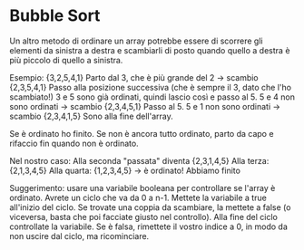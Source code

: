 # Bubble Sort

Un altro metodo di ordinare un array potrebbe essere di scorrere gli elementi da sinistra a destra e scambiarli di posto quando quello a destra è più piccolo di quello a sinistra. 

Esempio: 
{3,2,5,4,1} 
Parto dal 3, che è più grande del 2 -> scambio 
{2,3,5,4,1} 
Passo alla posizione successiva (che è sempre il 3, dato che l'ho scambiato!) 
3 e 5 sono già ordinati, quindi lascio così e passo al 5. 5 e 4 non sono ordinati -> scambio 
{2,3,4,5,1} 
Passo al 5. 5 e 1 non sono ordinati -> scambio 
{2,3,4,1,5} 
Sono alla fine dell'array. 

Se è ordinato ho finito. 
Se non è ancora tutto ordinato, parto da capo e rifaccio fin quando non è ordinato. 

Nel nostro caso: 
Alla seconda "passata" diventa {2,3,1,4,5} 
Alla terza: {2,1,3,4,5} 
Alla quarta: {1,2,3,4,5} -> è ordinato! Abbiamo finito


Suggerimento: usare una variabile booleana per controllare se l'array è ordinato. 
Avrete un ciclo che va da 0 a n-1. Mettete la variabile a true all'inizio del ciclo. Se trovate una coppia da scambiare, la mettete a false (o viceversa, basta che poi facciate giusto nel controllo). 
Alla fine del ciclo controllate la variabile. Se è falsa, rimettete il vostro indice a 0, in modo da non uscire dal ciclo, ma ricominciare.
